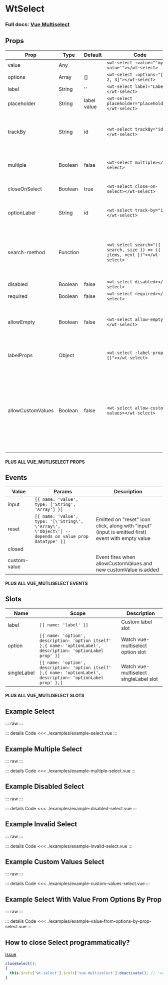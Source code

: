 <script setup>
import ExampleSelect from './examples/example-select.vue';
import ExampleMultipleSelect from './examples/example-multiple-select.vue';
import ExampleDisabledSelect from './examples/example-disabled-select.vue';
import ExampleInvalidSelect from './examples/example-invalid-select.vue';
import ExampleCustomValuesSelect from './examples/example-custom-values-select.vue';
import ExampleValueFromOptionsByPropSelect from './examples/example-value-from-options-by-prop-select.vue';
</script>

# WtSelect

### Full docs: [Vue Multiselect](https://vue-multiselect.js.org/)

## Props

| Prop              | Type     | Default     | Code                                                                       | Description                                                                                                                                                                             |
| ----------------- | -------- | ----------- | -------------------------------------------------------------------------- | --------------------------------------------------------------------------------------------------------------------------------------------------------------------------------------- |
| value             | Any      |             | `<wt-select :value="'my value'"></wt-select>`                              |                                                                                                                                                                                         |
| options           | Array    | []          | `<wt-select :options="[1, 2, 3]"></wt-select>`                             |                                                                                                                                                                                         |
| label             | String   | ''          | `<wt-select label="Label"></wt-select>`                                    |                                                                                                                                                                                         |
| placeholder       | String   | label value | `<wt-select placeholder="placeholder"></wt-select>`                        |                                                                                                                                                                                         |
| trackBy           | String   | id          | `<wt-select trackBy="id"></wt-select>`                                     | Used to compare objects. IF OPTIONS ARE STRINGS, PROP "null" VALUE IS REQUIRED.                                                                                                         |
| multiple          | Boolean  | false       | `<wt-select multiple></wt-select>`                                         | VUE-MULTISELECT PROP: Make multiselect                                                                                                                                                  |
| closeOnSelect     | Boolean  | true        | `<wt-select close-on-select></wt-select>`                                  | VUE-MULTISELECT PROP                                                                                                                                                                    |
| optionLabel       | String   | id          | `<wt-select track-by="id"></wt-select>`                                    | Used to compare objects. Only use if options are objects                                                                                                                                |
| search-method     | Function |             | `<wt-select search="({ search, size }) => ({ items, next })"></wt-select>` | External search api function. Select works in api mode, if passed.Response object should have "items" and "next" properties                                                             |
| disabled          | Boolean  | false       | `<wt-select disabled></wt-select>`                                         |                                                                                                                                                                                         |
| required          | Boolean  | false       | `<wt-select required></wt-select>`                                         |                                                                                                                                                                                         |
| allowEmpty        | Boolean  | false       | `<wt-select allow-empty></wt-select>`                                      | Allows to remove all selected values. Otherwise one must be left selected.                                                                                                              |
| labelProps        | Object   |             | `<wt-select :label-props="{}"></wt-select>`                                | Object with props, passed down to wt-label as props                                                                                                                                     |
| allowCustomValues | Boolean  | false       | `<wt-select allow-custom-values></wt-select>`                              | llows to add custom values. After addition custom value will be in this.value and in options.Custom value will be cleared after the page is reloaded if it was not selected as a value' |

#### PLUS ALL VUE_MUTLISELECT PROPS

## Events

| Value        | Params                                                                                               | Description                                                                                       |
| ------------ | ---------------------------------------------------------------------------------------------------- | ------------------------------------------------------------------------------------------------- |
| input        | `[{ name: 'value', type: ['String', 'Array'] }]`                                                     |                                                                                                   |
| reset        | `[{ name: 'value', type: '[\'String\', \'Array\', \'Object\'] -- depends on value prop datatype' }]` | Emitted on "reset" icon click, along with "input" (input is emitted first) event with empty value |
| closed       |                                                                                                      |                                                                                                   |
| custom-value |                                                                                                      | Event fires when allowCustomValues and new customValue is added                                   |

#### PLUS ALL VUE_MUTLISELECT EVENTS

## Slots

| Name        | Scope                                                                                                          | Description                            |
| ----------- | -------------------------------------------------------------------------------------------------------------- | -------------------------------------- |
| label       | `[{ name: 'label' }]`                                                                                          | Custom label slot                      |
| option      | `[{ name: 'option', description: 'option itself' },{ name: 'optionLabel', description: 'optionLabel prop' }]`  | Watch vue-multiselect option slot      |
| singleLabel | `[{ name: 'option', description: 'option itself' },{ name: 'optionLabel', description: 'optionLabel prop' },]` | Watch vue-multiselect singleLabel slot |

#### PLUS ALL VUE_MUTLISELECT SLOTS

## Example Select

::: raw
<ExampleSelect/>
:::

::: details Code
<<< ./examples/example-select.vue
:::

## Example Multiple Select

::: raw
<ExampleMultipleSelect/>
:::

::: details Code
<<< ./examples/example-multiple-select.vue
:::

## Example Disabled Select

::: raw
<ExampleDisabledSelect/>
:::

::: details Code
<<< ./examples/example-disabled-select.vue
:::

## Example Invalid Select

::: raw
<ExampleInvalidSelect/>
:::

::: details Code
<<< ./examples/example-invalid-select.vue
:::

## Example Custom Values Select

::: raw
<ExampleCustomValuesSelect/>
:::

::: details Code
<<< ./examples/example-custom-values-select.vue
:::

## Example Select With Value From Options By Prop

::: raw
<ExampleValueFromOptionsByPropSelect/>
:::

::: details Code
<<< ./examples/example-value-from-options-by-prop-select.vue
:::

## How to close Select programmatically?

[Issue](https://github.com/shentao/vue-multiselect/pull/947/files/05760bd1e92ce53353a1733aee054a996738f181)

```js
closeSelect();
{
  this.$refs['wt-select'].$refs['vue-multiselect'].deactivate(); // 'vue-multiselect' ref is always present
}
```
